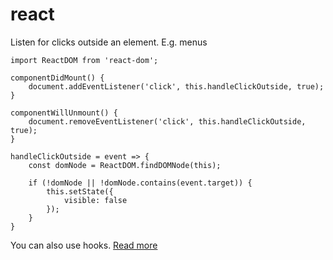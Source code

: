 # react

Listen for clicks outside an element. E.g. menus

```
import ReactDOM from 'react-dom';

componentDidMount() {
    document.addEventListener('click', this.handleClickOutside, true);
}

componentWillUnmount() {
    document.removeEventListener('click', this.handleClickOutside, true);
}

handleClickOutside = event => {
    const domNode = ReactDOM.findDOMNode(this);

    if (!domNode || !domNode.contains(event.target)) {
        this.setState({
            visible: false
        });
    }
}
```

You can also use hooks. [Read more](https://stackoverflow.com/questions/32553158/detect-click-outside-react-component/42234988#42234988)
